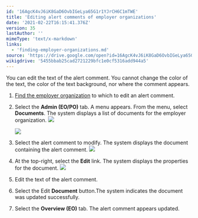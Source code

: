 ```yaml
---
id: '16AgcK4vJ6iK8GaD6OvbIGeLya65G1r1YJrCH6C1mTWE'
title: 'Editing alert comments of employer organizations'
date: '2021-02-22T16:15:41.376Z'
version: 35
lastAuthor: ''
mimeType: 'text/x-markdown'
links:
  - 'finding-employer-organizations.md'
source: 'https://drive.google.com/open?id=16AgcK4vJ6iK8GaD6OvbIGeLya65G1r1YJrCH6C1mTWE'
wikigdrive: '5455bbab25cad2721229bfc1e0cf5316add944a5'
---
```

You can edit the text of the alert comment. You cannot change the color of the text, the color of the text background, nor where the comment appears.

1. [Find the employer organization](finding-employer-organizations.md) to which to edit an alert comment.
2. Select the <strong>Admin (EO/PO)</strong> tab. A menu appears. From the menu, select <strong>Documents</strong>. The system displays a list of documents for the employer organization.
    ![](../editing-alert-comments-of-employer-organizations.assets/84c718cfb3c5521948c3838e65cee14d.png)

    ![](../editing-alert-comments-of-employer-organizations.assets/48af9386124dba839aa0d41027f3fe34.png)
3. Select the alert comment to modify. The system displays the document containing the alert comment. 
    ![](../editing-alert-comments-of-employer-organizations.assets/f16be71e8a46d52f8d698705940e9035.png)
4. At the top-right, select the <strong>Edit</strong> link. The system displays the properties for the document.
    ![](../editing-alert-comments-of-employer-organizations.assets/96d7e6a80363990e04e6a861d0013d2e.png)
5. Edit the text of the alert comment.
6. Select the Edit <strong>Document</strong> button.The system indicates the document was updated successfully.
7. Select the <strong>Overview (EO)</strong> tab. The alert comment appears updated.
